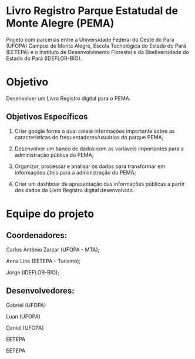 # Livro Registro Parque Estatudal de Monte Alegre (PEMA)
Projeto com parcerias entre a Universidade Federal do Oeste do Pará (UFOPA) Campus de Monte Alegre, Escola Tecnológica do Estado do Pará (EETEPA) e o Instituto de Desenvolvimento Florestal e da Biodiversidade do Estado do Pará (IDEFLOR-BIO).

# Objetivo
Desenvolver um Livro Registro digital para o PEMA.

## Objetivos Específicos
1. Criar google forms o qual colete informações importante sobre as características do frequentadores/usuários do parque PEMA;

2. Desenvolver um banco de dados com as variáveis importantes para a administração pública do PEMA;

3. Organizar, processar e analisar os dados para transformar em informações úteis para a administração do PEMA;

4. Criar um dashboar de apresentação das informações públicas a partir dos dados do Livro Registro digital desenvolvido.

# Equipe do projeto
## Coordenadores:
Carlos Antônio Zarzar (UFOPA - MTA);

Anna Lins (EETEPA - Turismo);

Jorge (IDEFLOR-BIO);

## Desenvolvedores:
Gabriel (UFOPA)

Luan (UFOPA)

Daniel (UFOPA)

EETEPA

EETEPA
